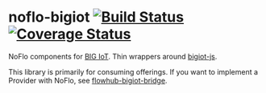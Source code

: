 # noflo-bigiot [![Build Status](https://secure.travis-ci.org/noflo/noflo-bigiot.png?branch=master)](http://travis-ci.org/noflo/noflo-bigiot) [![Coverage Status](https://coveralls.io/repos/github/noflo/noflo-bigiot/badge.svg?branch=master)](https://coveralls.io/github/noflo/noflo-bigiot?branch=master)

NoFlo components for [BIG IoT](https://big-iot.eu). Thin wrappers around [bigiot-js](https://github.com/flowhub/bigiot-js).

This library is primarily for consuming offerings.
If you want to implement a Provider with NoFlo, see [flowhub-bigiot-bridge](https://github.com/flowhub/bigiot-bridge).
